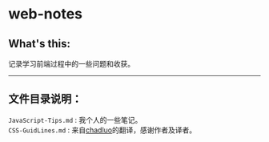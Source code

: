web-notes
=========

## What's this:

记录学习前端过程中的一些问题和收获。

---------------

## 文件目录说明：
  `JavaScript-Tips.md` : 我个人的一些笔记。  
  `CSS-GuidLines.md` : 来自[chadluo](https://github.com/chadluo)的翻译，感谢作者及译者。  
